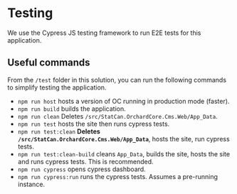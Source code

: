 # Testing

We use the Cypress JS testing framework to run E2E tests for this application.

## Useful commands

From the `/test` folder in this solution, you can run the following commands to simplify testing the application.

- `npm run host` hosts a version of OC running in production mode (faster).
- `npm run build` builds the application.
- `npm run clean` Deletes `/src/StatCan.OrchardCore.Cms.Web/App_Data`.
- `npm run test` hosts the site then runs cypress tests.
- `npm run test:clean` **Deletes `/src/StatCan.OrchardCore.Cms.Web/App_Data`**, hosts the site, run cypress tests.
- `npm run test:clean-build` cleans `App_Data`, builds the site, hosts the site and runs cypress tests. This is recommended.
- `npm run cypress` opens cypress dashboard.
- `npm run cypress:run` runs the cypress tests. Assumes a pre-running instance.